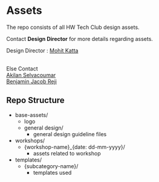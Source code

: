 # Assets

The repo consists of all HW Tech Club design assets.

Contact **Design Director** for more details regarding assets.

Design Director : [Mohit Katta](https://github.com/mk210)  
<br>

Else Contact  
[Akilan Selvacoumar](https://github.com/Akilan1999)  
[Benjamin Jacob Reji](https://github.com/benjaminjacobreji)

Repo Structure
--
- base-assets/
  - logo 
  - general design/
    - general design guideline files
- workshops/
  - {workshop-name}_{date: dd-mm-yyyy}/
    - assets related to workshop
- templates/
  - {subcategory-name}/
    - templates used
    
